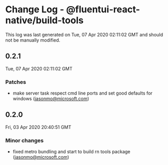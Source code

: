 # Change Log - @fluentui-react-native/build-tools

This log was last generated on Tue, 07 Apr 2020 02:11:02 GMT and should not be manually modified.

## 0.2.1
Tue, 07 Apr 2020 02:11:02 GMT

### Patches

- make server task respect cmd line ports and set good defaults for windows (jasonmo@microsoft.com)
## 0.2.0
Fri, 03 Apr 2020 20:40:51 GMT

### Minor changes

- fixed metro bundling and start to build rn tools package (jasonmo@microsoft.com)
